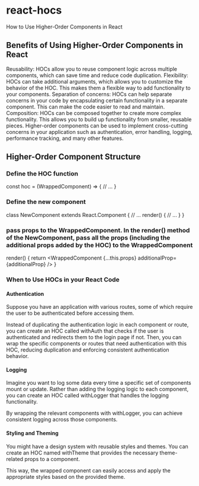 # react-hocs

How to Use Higher-Order Components in React

## Benefits of Using Higher-Order Components in React

Reusability: HOCs allow you to reuse component logic across multiple components, which can save time and reduce code duplication.
Flexibility: HOCs can take additional arguments, which allows you to customize the behavior of the HOC. This makes them a flexible way to add functionality to your components.
Separation of concerns: HOCs can help separate concerns in your code by encapsulating certain functionality in a separate component. This can make the code easier to read and maintain.
Composition: HOCs can be composed together to create more complex functionality. This allows you to build up functionality from smaller, reusable pieces.
Higher-order components can be used to implement cross-cutting concerns in your application such as authentication, error handling, logging, performance tracking, and many other features.

## Higher-Order Component Structure

### Define the HOC function

const hoc = (WrappedComponent) => {
// ...
}

### Define the new component

class NewComponent extends React.Component {
// ...
render() {
// ...
}
}

### pass props to the WrappedComponent. In the render() method of the NewComponent, pass all the props (including the additional props added by the HOC) to the WrappedComponent

render() {
return <WrappedComponent {...this.props} additionalProp={additionalProp} />
}

### When to Use HOCs in your React Code

#### Authentication

Suppose you have an application with various routes, some of which require the user to be authenticated before accessing them.

Instead of duplicating the authentication logic in each component or route, you can create an HOC called withAuth that checks if the user is authenticated and redirects them to the login page if not. Then, you can wrap the specific components or routes that need authentication with this HOC, reducing duplication and enforcing consistent authentication behavior.

#### Logging

Imagine you want to log some data every time a specific set of components mount or update. Rather than adding the logging logic to each component, you can create an HOC called withLogger that handles the logging functionality.

By wrapping the relevant components with withLogger, you can achieve consistent logging across those components.

#### Styling and Theming

You might have a design system with reusable styles and themes. You can create an HOC named withTheme that provides the necessary theme-related props to a component.

This way, the wrapped component can easily access and apply the appropriate styles based on the provided theme.
